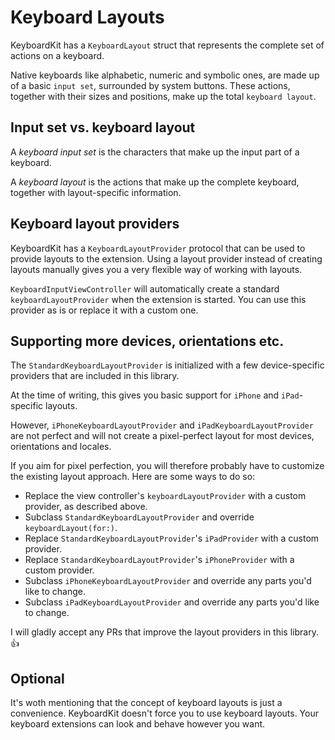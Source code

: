 # Keyboard Layouts

KeyboardKit has a `KeyboardLayout` struct that represents the complete set of actions on a keyboard.

Native keyboards like alphabetic, numeric and symbolic ones, are made up of a basic `input set`, surrounded by system buttons. These actions, together with their sizes and positions, make up the total `keyboard layout`.


## Input set vs. keyboard layout

A *keyboard input set* is the characters that make up the input part of a keyboard.

A *keyboard layout* is the actions that make up the complete keyboard, together with layout-specific information.


## Keyboard layout providers

KeyboardKit has a `KeyboardLayoutProvider` protocol that can be used to provide layouts to the extension. Using a layout provider instead of creating layouts manually gives you a very flexible way of working with layouts.

`KeyboardInputViewController` will automatically create a standard `keyboardLayoutProvider` when the extension is started. You can use this provider as is or replace it with a custom one.


## Supporting more devices, orientations etc.

The `StandardKeyboardLayoutProvider` is initialized with a few device-specific providers that are included in this library. 

At the time of writing, this gives you basic support for `iPhone` and  `iPad`-specific layouts.

However, `iPhoneKeyboardLayoutProvider` and `iPadKeyboardLayoutProvider` are not perfect and will not create a pixel-perfect layout for most devices, orientations and locales. 

If you aim for pixel perfection, you will therefore probably have to customize the existing layout approach. Here are some ways to do so:

* Replace the view controller's `keyboardLayoutProvider` with a custom provider, as described above.
* Subclass `StandardKeyboardLayoutProvider` and override  `keyboardLayout(for:)`.
* Replace `StandardKeyboardLayoutProvider`'s `iPadProvider` with a custom provider.
* Replace `StandardKeyboardLayoutProvider`'s `iPhoneProvider` with a custom provider.
* Subclass `iPhoneKeyboardLayoutProvider` and override any parts you'd like to change.
* Subclass `iPadKeyboardLayoutProvider` and override any parts you'd like to change.  

I will gladly accept any PRs that improve the layout providers in this library. 👍


## Optional

It's woth mentioning that the concept of keyboard layouts is just a convenience. KeyboardKit doesn't force you to use keyboard layouts. Your keyboard extensions can look and behave however you want.
